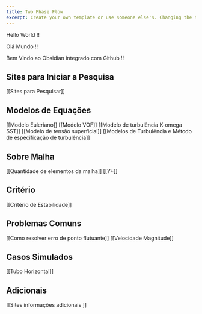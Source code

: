 ```yaml
---
title: Two Phase Flow
excerpt: Create your own template or use someone else's. Changing the template is a matter of updating one line
---
```

Hello World !!

Olá Mundo !!

Bem Vindo ao Obsidian integrado com Github !!

## Sites para Iniciar a Pesquisa
[[Sites para Pesquisar]]

## Modelos de Equações 
[[Modelo Euleriano]]
[[Modelo VOF]]
[[Modelo de turbulência K-omega SST]]
[[Modelo de tensão superficial]]
[[Modelos de Turbulência e Método de especificação de turbulência]]

## Sobre Malha 
[[Quantidade de elementos da malha]]
[[Y+]]

## Critério 
[[Critério de Estabilidade]]

## Problemas Comuns
[[Como resolver erro de ponto flutuante]]
[[Velocidade Magnitude]]

## Casos Simulados
[[Tubo Horizontal]] 

## Adicionais
[[Sites informações adicionais ]]